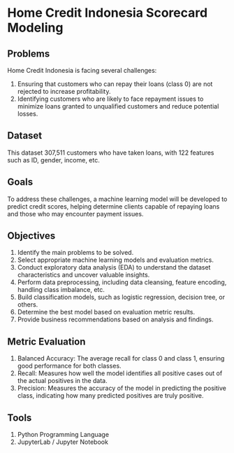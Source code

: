 # **Home Credit Indonesia Scorecard Modeling**

## Problems
Home Credit Indonesia is facing several challenges:  
1. Ensuring that customers who can repay their loans (class 0) are not rejected to increase profitability.  
2. Identifying customers who are likely to face repayment issues to minimize loans granted to unqualified customers and reduce potential losses.  

## Dataset
This dataset 307,511 customers who have taken loans, with 122 features such as ID, gender, income, etc.

## Goals
To address these challenges, a machine learning model will be developed to predict credit scores, helping determine clients capable of repaying loans and those who may encounter payment issues.  

## Objectives
1. Identify the main problems to be solved.  
2. Select appropriate machine learning models and evaluation metrics.  
3. Conduct exploratory data analysis (EDA) to understand the dataset characteristics and uncover valuable insights.  
4. Perform data preprocessing, including data cleansing, feature encoding, handling class imbalance, etc.  
5. Build classification models, such as logistic regression, decision tree, or others.  
6. Determine the best model based on evaluation metric results.  
7. Provide business recommendations based on analysis and findings.
   
## Metric Evaluation
1. Balanced Accuracy: The average recall for class 0 and class 1, ensuring good performance for both classes.  
2. Recall: Measures how well the model identifies all positive cases out of the actual positives in the data.  
3. Precision: Measures the accuracy of the model in predicting the positive class, indicating how many predicted positives are truly positive.
   
## Tools
1. Python Programming Language  
2. JupyterLab / Jupyter Notebook  
